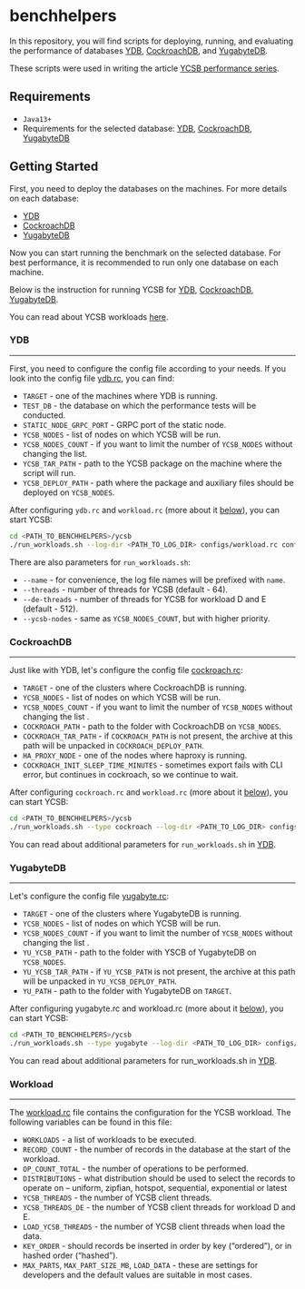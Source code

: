 # benchhelpers

In this repository, you will find scripts for deploying, running, and evaluating the performance of databases [YDB](https://ydb.tech/), [CockroachDB](https://www.cockroachlabs.com/), and [YugabyteDB](https://www.yugabyte.com/).

These scripts were used in writing the article [YCSB performance series](https://blog.ydb.tech/ycsb-performance-series-ydb-cockroachdb-and-yugabytedb-f25c077a382b).

## Requirements
+ `Java13+`
+ Requirements for the selected database: [YDB](./db_installers/ydb/README.md#requirements),
[CockroachDB](./db_installers/cockroach/README.md#requirements), 
[YugabyteDB](./db_installers/yugabyte/README.md#requirements)


## Getting Started

First, you need to deploy the databases on the machines. For more details on each database:
+ [YDB](./db_installers/ydb/README.md)
+ [CockroachDB](./db_installers/cockroach/README.md)
+ [YugabyteDB](./db_installers/yugabyte/README.md)

Now you can start running the benchmark on the selected database. For best performance,
it is recommended to run only one database on each machine.

Below is the instruction for running YCSB for [YDB](#ydb), [CockroachDB](#cockroachdb), [YugabyteDB](#yugabytedb).

You can read about YCSB workloads [here](https://github.com/brianfrankcooper/YCSB/wiki/Core-Workloads).

### YDB

---

First, you need to configure the config file according to your needs. If you look into the config file [ydb.rc](./ycsb/configs/ydb.rc), you can find:
+ `TARGET` - one of the machines where YDB is running.
+ `TEST_DB` - the database on which the performance tests will be conducted.
+ `STATIC_NODE_GRPC_PORT` - GRPC port of the static node.
+ `YCSB_NODES` - list of nodes on which YCSB will be run.
+ `YCSB_NODES_COUNT` - if you want to limit the number of `YCSB_NODES` without changing the list.
+ `YCSB_TAR_PATH` - path to the YCSB package on the machine where the script will run.
+ `YCSB_DEPLOY_PATH` - path where the package and auxiliary files should be deployed on `YCSB_NODES`.

After configuring `ydb.rc` and `workload.rc` (more about it [below](#workload)), you can start YCSB:
```sh
cd <PATH_TO_BENCHHELPERS>/ycsb
./run_workloads.sh --log-dir <PATH_TO_LOG_DIR> configs/workload.rc configs/ydb.rc
```
There are also parameters for `run_workloads.sh`:
+ `--name` - for convenience, the log file names will be prefixed with `name`.
+ `--threads` - number of threads for YCSB (default - 64).
+ `--de-threads` - number of threads for YCSB for workload D and E (default - 512).
+ `--ycsb-nodes` - same as `YCSB_NODES_COUNT`, but with higher priority.


### CockroachDB

---

Just like with YDB, let's configure the config file [cockroach.rc](./ycsb/configs/cockroach.rc):

+ `TARGET` - one of the clusters where CockroachDB is running.
+ `YCSB_NODES` - list of nodes on which YCSB will be run.
+ `YCSB_NODES_COUNT` - if you want to limit the number of `YCSB_NODES` without changing the list .
+ `COCKROACH_PATH` - path to the folder with CockroachDB on `YCSB_NODES`.
+ `COCKROACH_TAR_PATH` - if `COCKROACH_PATH` is not present, the archive at this path will be unpacked in `COCKROACH_DEPLOY_PATH`.
+ `HA_PROXY_NODE` - one of the nodes where haproxy is running.
+ `COCKROACH_INIT_SLEEP_TIME_MINUTES` - sometimes export fails with CLI error, but continues in cockroach, so we continue to wait.

After configuring `cockroach.rc` and `workload.rc` (more about it [below](#workload)), you can start YCSB:
```sh
cd <PATH_TO_BENCHHELPERS>/ycsb
./run_workloads.sh --type cockroach --log-dir <PATH_TO_LOG_DIR> configs/workload.rc configs/cockroach.rc
```
You can read about additional parameters for `run_workloads.sh` in [YDB](#ydb).

### YugabyteDB

---

Let's configure the config file [yugabyte.rc](./ycsb/configs/yugabyte.rc):

+ `TARGET` - one of the clusters where YugabyteDB is running.
+ `YCSB_NODES` - list of nodes on which YCSB will be run.
+ `YCSB_NODES_COUNT` - if you want to limit the number of `YCSB_NODES` without changing the list .
+ `YU_YCSB_PATH` - path to the folder with YSCB of YugabyteDB on `YCSB_NODES`.
+ `YU_YCSB_TAR_PATH` - if `YU_YCSB_PATH` is not present, the archive at this path will be unpacked in `YU_YCSB_DEPLOY_PATH`.
+ `YU_PATH` - path to the folder with YugabyteDB on `TARGET`.

After configuring yugabyte.rc and workload.rc (more about it [below](#workload)), you can start YCSB:
```sh
cd <PATH_TO_BENCHHELPERS>/ycsb
./run_workloads.sh --type yugabyte --log-dir <PATH_TO_LOG_DIR> configs/workload.rc configs/yugabyte.rc
```
You can read about additional parameters for run_workloads.sh in [YDB](#ydb).

### Workload

---

The [workload.rc](./ycsb/configs/workload.rc) file contains the configuration for the YCSB workload. The following variables can be found in this file:
- `WORKLOADS` - a list of workloads to be executed.
- `RECORD_COUNT` - the number of records in the database at the start of the workload.
- `OP_COUNT_TOTAL` - the number of operations to be performed.
- `DISTRIBUTIONS` - what distribution should be used to select the records to operate on – uniform, zipfian, hotspot, sequential, exponential or latest
- `YCSB_THREADS` - the number of YCSB client threads.
- `YCSB_THREADS_DE` - the number of YCSB client threads for workload D and E.
- `LOAD_YCSB_THREADS` - the number of YCSB client threads when load the data.
- `KEY_ORDER` - should records be inserted in order by key (“ordered”), or in hashed order (“hashed”).
- `MAX_PARTS`, `MAX_PART_SIZE_MB`, `LOAD_DATA` - these are settings for developers and the default values are suitable in most cases.

